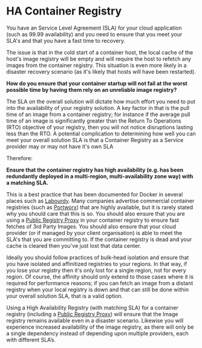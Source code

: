 # HA Container Registry

You have an Service Level Agreement (SLA) for your cloud application (such as 99.99 availability) and you need to ensure that you meet your SLA's and that you have a fast time to recovery.

The issue is that in the cold start of a container host, the local cache of the host's image registry will be empty and will require the host to refetch any images from the container registry.  This situation is even more likely in a disaster recovery scenario (as it's likely that hosts will have been restarted).

**How do you ensure that your container startup will not fail at the worst possible time by having them rely on an unreliable image registry?**

The SLA on the overall solution will dictate how much effort you need to put into the availability of your registry solution.  A key factor in that is the pull time of an image from a container registry; for instance if the average pull time of an image is significantly greater than the Return To Operations (RTO) objective of your registry, then you will not notice disruptions lasting less than the RTO.  A potential complication to determining how well you can meet your overall solution SLA is that a Container Registry as a Service provider may or may not have it's own SLA

Therefore:

**Ensure that the container registry has high availability (e.g. has been redundantly deployed in a multi-region, multi-availability zone way) with a matching SLA.**  

This is a best practice that has been documented for Docker in several places such as [Labourdy](http://www.blog.labouardy.com/highly-available-docker-registry-on-aws-with-nexus/). Many companies advertise commercial container registries (such as [Portworx](https://docs.portworx.com/applications/docker-registry.html)) that are highly available, but it is rarely stated why you should care that this is so.  You should also ensure that you are using a [Public Registry Proxy](https://github.com/cdegroot/cloud-patterns-book/blob/master/container-architecture/public-registry-proxy.md) in your container registry to ensure fast fetches of 3rd Party Images.  You should also ensure that your cloud provider (or if managed by your client organisation) is able to meet the SLA's that you are committing to.  If the container registry is dead and your cache is cleared then you've just lost that data center.

Ideally you should follow practices of bulk-head isolation and ensure that you have isolated and affinitized registries to your regions.  In that way, if you lose your registry then it's only lost for a single region, not for every region.  Of course, the affinity should only extend to those cases where it is required for performance reasons; if you can fetch an image from a distant registry when your local registry is down and that can still be done within your overall solution SLA, that is a valid option.

Using a High Availability Registry (with matching SLA) for a container registry (including a [Public Registry Proxy](https://github.com/cdegroot/cloud-patterns-book/blob/master/container-architecture/public-registry-proxy.md)) will ensure that the Image registry remains available even in a disaster scenario. Likewise you will experience increased availability of the image registry, as there will only be a single dependency instead of depending upon multiple providers, each with different SLA’s.
